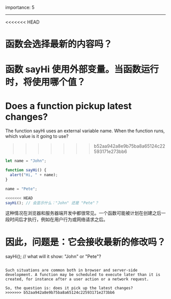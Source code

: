 importance: 5

---

<<<<<<< HEAD
# 函数会选择最新的内容吗？

函数 sayHi 使用外部变量。当函数运行时，将使用哪个值？
=======
# Does a function pickup latest changes?

The function sayHi uses an external variable name. When the function runs, which value is it going to use?
>>>>>>> b52aa942a8e9b75ba8a65124c22593171e273bb6

```js
let name = "John";

function sayHi() {
  alert("Hi, " + name);
}

name = "Pete";

<<<<<<< HEAD
sayHi(); // 会显示什么："John" 还是 "Pete"？
```

这种情况在浏览器和服务器端开发中都很常见。一个函数可能被计划在创建之后一段时间后才执行，例如在用户行为或网络请求之后。

因此，问题是：它会接收最新的修改吗？
=======
sayHi(); // what will it show: "John" or "Pete"?
```

Such situations are common both in browser and server-side development. A function may be scheduled to execute later than it is created, for instance after a user action or a network request.

So, the question is: does it pick up the latest changes?
>>>>>>> b52aa942a8e9b75ba8a65124c22593171e273bb6
